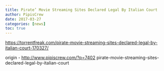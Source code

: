 ```yaml
---
title: Pirate’ Movie Streaming Sites Declared Legal By Italian Court
author: PipisCrew
date: 2017-03-27
categories: [news]
toc: true
---
```


https://torrentfreak.com/pirate-movie-streaming-sites-declared-legal-by-italian-court-170327/

origin - http://www.pipiscrew.com/?p=7402 pirate-movie-streaming-sites-declared-legal-by-italian-court